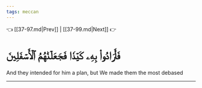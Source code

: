 ```yaml
---
tags: meccan
---
```


👈 [[37-97.md|Prev]] | [[37-99.md|Next]] 👉

# فَأَرَادُواْ بِهِۦ كَيۡدٗا فَجَعَلۡنَٰهُمُ ٱلۡأَسۡفَلِينَ

And they intended for him a plan, but We made them the most debased

---


